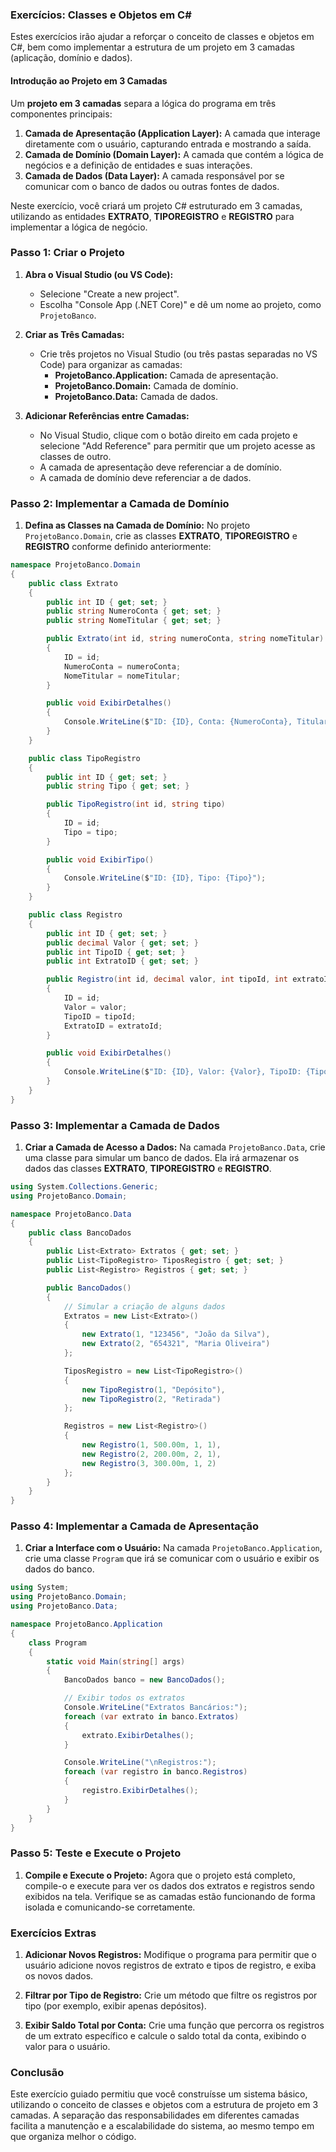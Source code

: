 ### Exercícios: Classes e Objetos em C#

Estes exercícios irão ajudar a reforçar o conceito de classes e objetos em C#, bem como implementar a estrutura de um projeto em 3 camadas (aplicação, domínio e dados).

#### Introdução ao Projeto em 3 Camadas

Um **projeto em 3 camadas** separa a lógica do programa em três componentes principais:

1. **Camada de Apresentação (Application Layer):** A camada que interage diretamente com o usuário, capturando entrada e mostrando a saída.
2. **Camada de Domínio (Domain Layer):** A camada que contém a lógica de negócios e a definição de entidades e suas interações.
3. **Camada de Dados (Data Layer):** A camada responsável por se comunicar com o banco de dados ou outras fontes de dados.

Neste exercício, você criará um projeto C# estruturado em 3 camadas, utilizando as entidades **EXTRATO**, **TIPOREGISTRO** e **REGISTRO** para implementar a lógica de negócio.

### Passo 1: Criar o Projeto

1. **Abra o Visual Studio (ou VS Code):**
   - Selecione "Create a new project".
   - Escolha "Console App (.NET Core)" e dê um nome ao projeto, como `ProjetoBanco`.

2. **Criar as Três Camadas:**
   - Crie três projetos no Visual Studio (ou três pastas separadas no VS Code) para organizar as camadas:
     - **ProjetoBanco.Application:** Camada de apresentação.
     - **ProjetoBanco.Domain:** Camada de domínio.
     - **ProjetoBanco.Data:** Camada de dados.

3. **Adicionar Referências entre Camadas:**
   - No Visual Studio, clique com o botão direito em cada projeto e selecione "Add Reference" para permitir que um projeto acesse as classes de outro.
   - A camada de apresentação deve referenciar a de domínio.
   - A camada de domínio deve referenciar a de dados.

### Passo 2: Implementar a Camada de Domínio

1. **Defina as Classes na Camada de Domínio:**
   No projeto `ProjetoBanco.Domain`, crie as classes **EXTRATO**, **TIPOREGISTRO** e **REGISTRO** conforme definido anteriormente:

```csharp
namespace ProjetoBanco.Domain
{
    public class Extrato
    {
        public int ID { get; set; }
        public string NumeroConta { get; set; }
        public string NomeTitular { get; set; }

        public Extrato(int id, string numeroConta, string nomeTitular)
        {
            ID = id;
            NumeroConta = numeroConta;
            NomeTitular = nomeTitular;
        }

        public void ExibirDetalhes()
        {
            Console.WriteLine($"ID: {ID}, Conta: {NumeroConta}, Titular: {NomeTitular}");
        }
    }

    public class TipoRegistro
    {
        public int ID { get; set; }
        public string Tipo { get; set; }

        public TipoRegistro(int id, string tipo)
        {
            ID = id;
            Tipo = tipo;
        }

        public void ExibirTipo()
        {
            Console.WriteLine($"ID: {ID}, Tipo: {Tipo}");
        }
    }

    public class Registro
    {
        public int ID { get; set; }
        public decimal Valor { get; set; }
        public int TipoID { get; set; }
        public int ExtratoID { get; set; }

        public Registro(int id, decimal valor, int tipoId, int extratoId)
        {
            ID = id;
            Valor = valor;
            TipoID = tipoId;
            ExtratoID = extratoId;
        }

        public void ExibirDetalhes()
        {
            Console.WriteLine($"ID: {ID}, Valor: {Valor}, TipoID: {TipoID}, ExtratoID: {ExtratoID}");
        }
    }
}
```

### Passo 3: Implementar a Camada de Dados

1. **Criar a Camada de Acesso a Dados:**
   Na camada `ProjetoBanco.Data`, crie uma classe para simular um banco de dados. Ela irá armazenar os dados das classes **EXTRATO**, **TIPOREGISTRO** e **REGISTRO**.

```csharp
using System.Collections.Generic;
using ProjetoBanco.Domain;

namespace ProjetoBanco.Data
{
    public class BancoDados
    {
        public List<Extrato> Extratos { get; set; }
        public List<TipoRegistro> TiposRegistro { get; set; }
        public List<Registro> Registros { get; set; }

        public BancoDados()
        {
            // Simular a criação de alguns dados
            Extratos = new List<Extrato>()
            {
                new Extrato(1, "123456", "João da Silva"),
                new Extrato(2, "654321", "Maria Oliveira")
            };

            TiposRegistro = new List<TipoRegistro>()
            {
                new TipoRegistro(1, "Depósito"),
                new TipoRegistro(2, "Retirada")
            };

            Registros = new List<Registro>()
            {
                new Registro(1, 500.00m, 1, 1),
                new Registro(2, 200.00m, 2, 1),
                new Registro(3, 300.00m, 1, 2)
            };
        }
    }
}
```

### Passo 4: Implementar a Camada de Apresentação

1. **Criar a Interface com o Usuário:**
   Na camada `ProjetoBanco.Application`, crie uma classe `Program` que irá se comunicar com o usuário e exibir os dados do banco.

```csharp
using System;
using ProjetoBanco.Domain;
using ProjetoBanco.Data;

namespace ProjetoBanco.Application
{
    class Program
    {
        static void Main(string[] args)
        {
            BancoDados banco = new BancoDados();

            // Exibir todos os extratos
            Console.WriteLine("Extratos Bancários:");
            foreach (var extrato in banco.Extratos)
            {
                extrato.ExibirDetalhes();
            }

            Console.WriteLine("\nRegistros:");
            foreach (var registro in banco.Registros)
            {
                registro.ExibirDetalhes();
            }
        }
    }
}
```

### Passo 5: Teste e Execute o Projeto

1. **Compile e Execute o Projeto:**
   Agora que o projeto está completo, compile-o e execute para ver os dados dos extratos e registros sendo exibidos na tela. Verifique se as camadas estão funcionando de forma isolada e comunicando-se corretamente.

### Exercícios Extras

1. **Adicionar Novos Registros:**
   Modifique o programa para permitir que o usuário adicione novos registros de extrato e tipos de registro, e exiba os novos dados.

2. **Filtrar por Tipo de Registro:**
   Crie um método que filtre os registros por tipo (por exemplo, exibir apenas depósitos).

3. **Exibir Saldo Total por Conta:**
   Crie uma função que percorra os registros de um extrato específico e calcule o saldo total da conta, exibindo o valor para o usuário.

### Conclusão
Este exercício guiado permitiu que você construísse um sistema básico, utilizando o conceito de classes e objetos com a estrutura de projeto em 3 camadas. A separação das responsabilidades em diferentes camadas facilita a manutenção e a escalabilidade do sistema, ao mesmo tempo em que organiza melhor o código.
